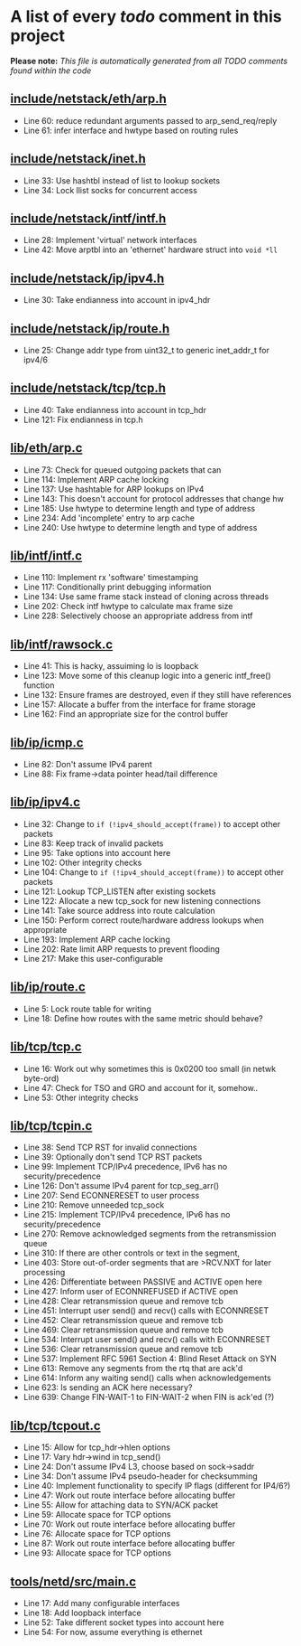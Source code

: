 # A list of every _todo_ comment in this project
**Please note:** _This file is automatically generated from all TODO comments found within the code_
## [include/netstack/eth/arp.h](include/netstack/eth/arp.h)
  - Line 60: reduce redundant arguments passed to arp_send_req/reply
  - Line 61: infer interface and hwtype based on routing rules

## [include/netstack/inet.h](include/netstack/inet.h)
  - Line 33: Use hashtbl instead of list to lookup sockets
  - Line 34: Lock llist socks for concurrent access

## [include/netstack/intf/intf.h](include/netstack/intf/intf.h)
  - Line 28: Implement 'virtual' network interfaces
  - Line 42: Move arptbl into an 'ethernet' hardware struct into `void *ll`

## [include/netstack/ip/ipv4.h](include/netstack/ip/ipv4.h)
  - Line 30: Take endianness into account in ipv4_hdr

## [include/netstack/ip/route.h](include/netstack/ip/route.h)
  - Line 25: Change addr type from uint32_t to generic inet_addr_t for ipv4/6

## [include/netstack/tcp/tcp.h](include/netstack/tcp/tcp.h)
  - Line 40: Take endianness into account in tcp_hdr
  - Line 121: Fix endianness in tcp.h

## [lib/eth/arp.c](lib/eth/arp.c)
  - Line 73: Check for queued outgoing packets that can
  - Line 114: Implement ARP cache locking
  - Line 137: Use hashtable for ARP lookups on IPv4
  - Line 143: This doesn't account for protocol addresses that change hw
  - Line 185: Use hwtype to determine length and type of address
  - Line 234: Add 'incomplete' entry to arp cache
  - Line 240: Use hwtype to determine length and type of address

## [lib/intf/intf.c](lib/intf/intf.c)
  - Line 110: Implement rx 'software' timestamping
  - Line 117: Conditionally print debugging information
  - Line 134: Use same frame stack instead of cloning across threads
  - Line 202: Check intf hwtype to calculate max frame size
  - Line 228: Selectively choose an appropriate address from intf

## [lib/intf/rawsock.c](lib/intf/rawsock.c)
  - Line 41: This is hacky, assuiming lo is loopback
  - Line 123: Move some of this cleanup logic into a generic intf_free() function
  - Line 132: Ensure frames are destroyed, even if they still have references
  - Line 157: Allocate a buffer from the interface for frame storage
  - Line 162: Find an appropriate size for the control buffer

## [lib/ip/icmp.c](lib/ip/icmp.c)
  - Line 82: Don't assume IPv4 parent
  - Line 88: Fix frame->data pointer head/tail difference

## [lib/ip/ipv4.c](lib/ip/ipv4.c)
  - Line 32: Change to `if (!ipv4_should_accept(frame))` to accept other packets
  - Line 83: Keep track of invalid packets
  - Line 95: Take options into account here
  - Line 102: Other integrity checks
  - Line 104: Change to `if (!ipv4_should_accept(frame))` to accept other packets
  - Line 121: Lookup TCP_LISTEN after existing sockets
  - Line 122: Allocate a new tcp_sock for new listening connections
  - Line 141: Take source address into route calculation
  - Line 150: Perform correct route/hardware address lookups when appropriate
  - Line 193: Implement ARP cache locking
  - Line 202: Rate limit ARP requests to prevent flooding
  - Line 217: Make this user-configurable

## [lib/ip/route.c](lib/ip/route.c)
  - Line 5: Lock route table for writing
  - Line 18: Define how routes with the same metric should behave?

## [lib/tcp/tcp.c](lib/tcp/tcp.c)
  - Line 16: Work out why sometimes this is 0x0200 too small (in netwk byte-ord)
  - Line 47: Check for TSO and GRO and account for it, somehow..
  - Line 53: Other integrity checks

## [lib/tcp/tcpin.c](lib/tcp/tcpin.c)
  - Line 38: Send TCP RST for invalid connections
  - Line 39: Optionally don't send TCP RST packets
  - Line 99: Implement TCP/IPv4 precedence, IPv6 has no security/precedence
  - Line 126: Don't assume IPv4 parent for tcp_seg_arr()
  - Line 207: Send ECONNERESET to user process
  - Line 210: Remove unneeded tcp_sock
  - Line 215: Implement TCP/IPv4 precedence, IPv6 has no security/precedence
  - Line 270: Remove acknowledged segments from the retransmission queue
  - Line 310: If there are other controls or text in the segment,
  - Line 403: Store out-of-order segments that are >RCV.NXT for later processing
  - Line 426: Differentiate between PASSIVE and ACTIVE open here
  - Line 427: Inform user of ECONNREFUSED if ACTIVE open
  - Line 428: Clear retransmission queue and remove tcb
  - Line 451: Interrupt user send() and recv() calls with ECONNRESET
  - Line 452: Clear retransmission queue and remove tcb
  - Line 469: Clear retransmission queue and remove tcb
  - Line 534: Interrupt user send() and recv() calls with ECONNRESET
  - Line 536: Clear retransmission queue and remove tcb
  - Line 537: Implement RFC 5961 Section 4: Blind Reset Attack on SYN
  - Line 613: Remove any segments from the rtq that are ack'd
  - Line 614: Inform any waiting send() calls when acknowledgements
  - Line 623: Is sending an ACK here necessary?
  - Line 639: Change FIN-WAIT-1 to FIN-WAIT-2 when FIN is ack'ed (?)

## [lib/tcp/tcpout.c](lib/tcp/tcpout.c)
  - Line 15: Allow for tcp_hdr->hlen options
  - Line 17: Vary hdr->wind in tcp_send()
  - Line 24: Don't assume IPv4 L3, choose based on sock->saddr
  - Line 34: Don't assume IPv4 pseudo-header for checksumming
  - Line 40: Implement functionality to specify IP flags (different for IP4/6?)
  - Line 47: Work out route interface before allocating buffer
  - Line 55: Allow for attaching data to SYN/ACK packet
  - Line 59: Allocate space for TCP options
  - Line 70: Work out route interface before allocating buffer
  - Line 76: Allocate space for TCP options
  - Line 87: Work out route interface before allocating buffer
  - Line 93: Allocate space for TCP options

## [tools/netd/src/main.c](tools/netd/src/main.c)
  - Line 17: Add many configurable interfaces
  - Line 18: Add loopback interface
  - Line 52: Take different socket types into account here
  - Line 54: For now, assume everything is ethernet
